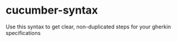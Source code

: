 # cucumber-syntax

Use this syntax to get clear, non-duplicated steps for your gherkin specifications
